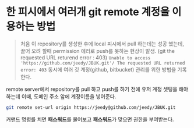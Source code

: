 # 한 피시에서 여러개 git remote 계정을 이용하는 방법

> 처음 이 repository를 생성한 후에 local 피시에서 pull 하는데는 성공 했는데, 끌어 오려 할때 permission 에러로 push를 못하는 현상이 발생. (git the requested URL returend error : 403)
> ``Unable to access 'https://github.com/jeedy/JBUK.git'/ The requested URL returned error: 403``
> 동시에 여러 깃 계정(github, bitbucket) 관리를 위한 방법을 기록한다.

remote server에서 repository를 pull 하고 push를 하기 전에 유저 계정 셋팅을 해야하는데 이때, 
도메인 주소 앞에 계정이름을 넣어준다.
```bash
git remote set-url origin https://jeedy@github.com/jeedy/JBUK.git
```
커맨드 명령를 치면 **패스워드**를 물어보고 **패스워드**가 맞으면 권한을 부여받는다.
